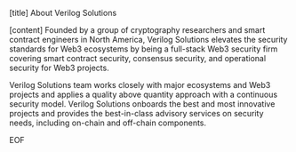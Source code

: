 [title]
About Verilog Solutions

[content]
Founded by a group of cryptography researchers and smart contract engineers in North America, Verilog Solutions elevates the security standards for Web3 ecosystems by being a full-stack Web3 security firm covering smart contract security, consensus security, and operational security for Web3 projects.

Verilog Solutions team works closely with major ecosystems and Web3 projects and applies a quality above quantity approach with a continuous security model. Verilog Solutions onboards the best and most innovative projects and provides the best-in-class advisory services on security needs, including on-chain and off-chain components.

EOF